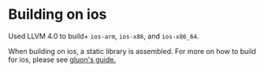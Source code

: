 # Building on ios

Used LLVM 4.0 to build+ `ios-arm`, `ios-x86`, and `ios-x86_64`. 

When building on ios, a static library is assembled. For more on how to build for ios, please see [gluon's guide.](https://docs.gluonhq.com/samples/deeplearninglinearclassifier/)

